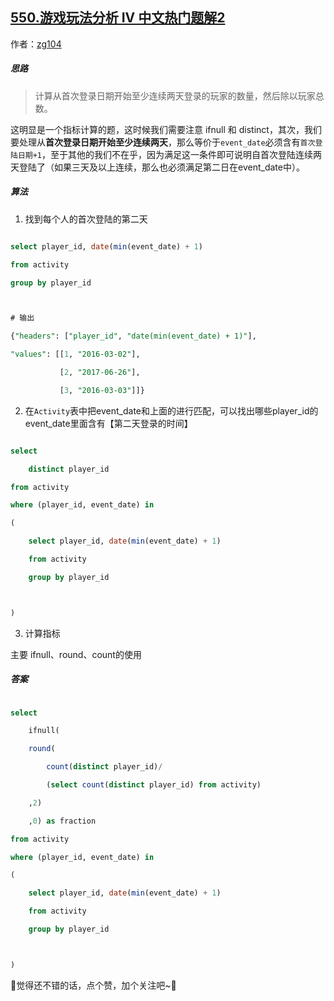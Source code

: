 ## [550.游戏玩法分析 IV 中文热门题解2](https://leetcode.cn/problems/game-play-analysis-iv/solutions/100000/by-zg104-uqvw)

作者：[zg104](https://leetcode.cn/u/zg104)
##### 思路

>  计算从首次登录日期开始至少连续两天登录的玩家的数量，然后除以玩家总数。

这明显是一个指标计算的题，这时候我们需要注意 ifnull 和 distinct，其次，我们要处理从**首次登录日期开始至少连续两天**，那么等价于`event_date`必须含有`首次登陆日期+1`，至于其他的我们不在乎，因为满足这一条件即可说明自首次登陆连续两天登陆了（如果三天及以上连续，那么也必须满足第二日在event_date中）。

##### 算法

1. 找到每个人的首次登陆的第二天

```sql
select player_id, date(min(event_date) + 1)
from activity
group by player_id

# 输出
{"headers": ["player_id", "date(min(event_date) + 1)"], 
"values": [[1, "2016-03-02"], 
           [2, "2017-06-26"], 
           [3, "2016-03-03"]]}
```

2. 在`Activity`表中把event_date和上面的进行匹配，可以找出哪些player_id的event_date里面含有【第二天登录的时间】

```sql
select 
	distinct player_id
from activity 
where (player_id, event_date) in
(
    select player_id, date(min(event_date) + 1)
    from activity
    group by player_id

)
```

3. 计算指标

主要 ifnull、round、count的使用

##### 答案

```sql
select 
	ifnull(
	round(
        count(distinct player_id)/ 
    	(select count(distinct player_id) from activity)
    ,2)
    ,0) as fraction
from activity 
where (player_id, event_date) in
(
    select player_id, date(min(event_date) + 1)
    from activity
    group by player_id

)
```


🥰觉得还不错的话，点个赞，加个关注吧~🥰
